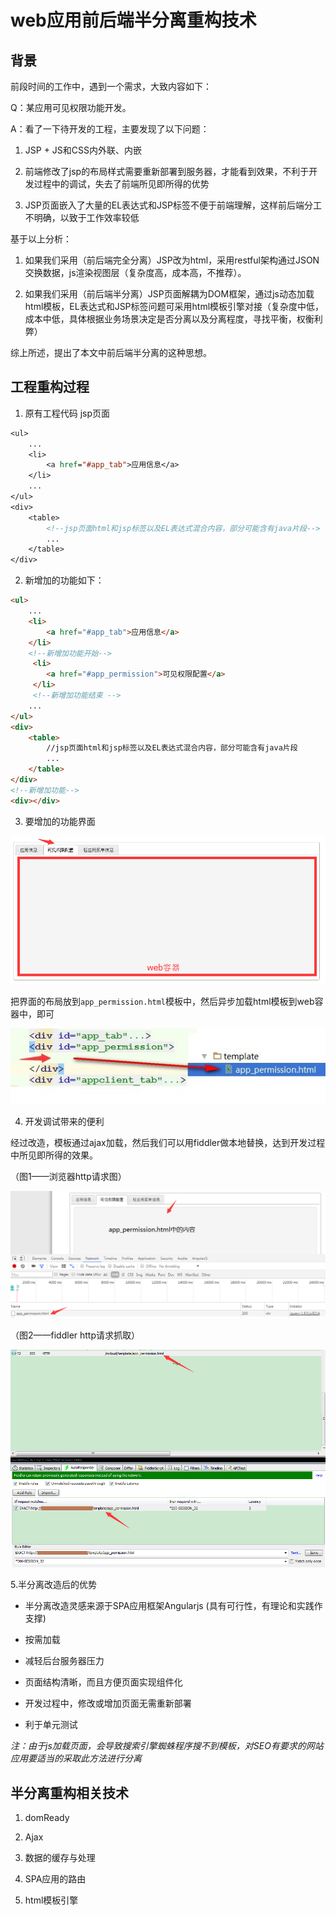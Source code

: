# web应用前后端半分离重构技术

## 背景
前段时间的工作中，遇到一个需求，大致内容如下：

Q：某应用可见权限功能开发。

A：看了一下待开发的工程，主要发现了以下问题：
1. JSP + JS和CSS内外联、内嵌

2. 前端修改了jsp的布局样式需要重新部署到服务器，才能看到效果，不利于开发过程中的调试，失去了前端所见即所得的优势

3. JSP页面嵌入了大量的EL表达式和JSP标签不便于前端理解，这样前后端分工不明确，以致于工作效率较低

基于以上分析：

1. 如果我们采用（前后端完全分离）JSP改为html，采用restful架构通过JSON交换数据，js渲染视图层（复杂度高，成本高，不推荐）。

2. 如果我们采用（前后端半分离）JSP页面解耦为DOM框架，通过js动态加载html模板，EL表达式和JSP标签问题可采用html模板引擎对接（复杂度中低，成本中低，具体根据业务场景决定是否分离以及分离程度，寻找平衡，权衡利弊）

综上所述，提出了本文中前后端半分离的这种思想。

## 工程重构过程
1. 原有工程代码
jsp页面
```jsp
<ul>
    ...
    <li>
        <a href="#app_tab">应用信息</a>
    </li>
    ...
</ul>
<div>
	<table>
        <!--jsp页面html和jsp标签以及EL表达式混合内容，部分可能含有java片段-->
        ...
    </table>
</div>
```

2. 新增加的功能如下：
```html
<ul>
    ...
    <li>
        <a href="#app_tab">应用信息</a>
    </li>
    <!--新增加功能开始-->
     <li>
        <a href="#app_permission">可见权限配置</a>
     </li>
     <!--新增加功能结束 -->
    ...
</ul>
<div>
	<table>
        //jsp页面html和jsp标签以及EL表达式混合内容，部分可能含有java片段
        ...
    </table>
</div>
<!--新增加功能-->
<div></div>
```

3. 要增加的功能界面

![功能界面](https://raw.githubusercontent.com/reamd/material/master/detachJS/app1.png)

把界面的布局放到``app_permission.html``模板中，然后异步加载html模板到web容器中，即可

![功能界面](https://raw.githubusercontent.com/reamd/material/master/detachJS/app2.jpg)

4. 开发调试带来的便利

经过改造，模板通过ajax加载，然后我们可以用fiddler做本地替换，达到开发过程中所见即所得的效果。

（图1——浏览器http请求图）

![功能界面](https://raw.githubusercontent.com/reamd/material/master/detachJS/app3.png)

（图2——fiddler http请求抓取）

![功能界面](https://raw.githubusercontent.com/reamd/material/master/detachJS/app4.png)

5.半分离改造后的优势

- 半分离改造灵感来源于SPA应用框架Angularjs (具有可行性，有理论和实践作支撑)

- 按需加载

- 减轻后台服务器压力

- 页面结构清晰，而且方便页面实现组件化

- 开发过程中，修改或增加页面无需重新部署

- 利于单元测试

*注：由于js加载页面，会导致搜索引擎蜘蛛程序搜不到模板，对SEO有要求的网站应用要适当的采取此方法进行分离*

## 半分离重构相关技术

1. domReady

2. Ajax

3. 数据的缓存与处理

4. SPA应用的路由

5. html模板引擎
